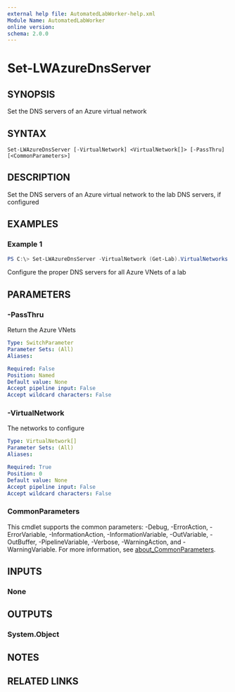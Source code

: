 ```yaml
---
external help file: AutomatedLabWorker-help.xml
Module Name: AutomatedLabWorker
online version:
schema: 2.0.0
---
```


# Set-LWAzureDnsServer

## SYNOPSIS
Set the DNS servers of an Azure virtual network

## SYNTAX

```
Set-LWAzureDnsServer [-VirtualNetwork] <VirtualNetwork[]> [-PassThru] [<CommonParameters>]
```

## DESCRIPTION
Set the DNS servers of an Azure virtual network to the lab DNS servers, if configured

## EXAMPLES

### Example 1
```powershell
PS C:\> Set-LWAzureDnsServer -VirtualNetwork (Get-Lab).VirtualNetworks
```

Configure the proper DNS servers for all Azure VNets of a lab

## PARAMETERS

### -PassThru
Return the Azure VNets

```yaml
Type: SwitchParameter
Parameter Sets: (All)
Aliases:

Required: False
Position: Named
Default value: None
Accept pipeline input: False
Accept wildcard characters: False
```

### -VirtualNetwork
The networks to configure

```yaml
Type: VirtualNetwork[]
Parameter Sets: (All)
Aliases:

Required: True
Position: 0
Default value: None
Accept pipeline input: False
Accept wildcard characters: False
```

### CommonParameters
This cmdlet supports the common parameters: -Debug, -ErrorAction, -ErrorVariable, -InformationAction, -InformationVariable, -OutVariable, -OutBuffer, -PipelineVariable, -Verbose, -WarningAction, and -WarningVariable. For more information, see [about_CommonParameters](http://go.microsoft.com/fwlink/?LinkID=113216).

## INPUTS

### None

## OUTPUTS

### System.Object
## NOTES

## RELATED LINKS
